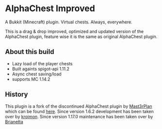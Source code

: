 # AlphaChest Improved #
A Bukkit (Minecraft) plugin. Virtual chests. Always, everywhere.

This is a drag & drop improved, optimized and updated version of the AlphaChest plugin, feature wise it is the same as original AlphaChest plugin.

## About this build
- Lazy load of the player chests
- Built againts spigot-api 1.11.2
- Async chest saving/load
- supports MC 1.14.2

## History ##
This plugin is a fork of the discontinued AlphaChest plugin by [Mast3rPlan](http://forums.bukkit.org/members/mast3rplan.383/) which can be found [here](http://forums.bukkit.org/threads/4408/).
Since version 1.6.2 development has been taken over by [kroimon](http://forums.bukkit.org/members/kroimon.24975/).
Since version 1.17.0 maintenance has been taken over by [Brianetta](http://dev.bukkit.org/profiles/Brianetta/)
 

